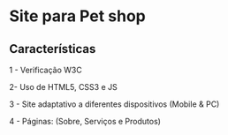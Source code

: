 # Site para Pet shop

## Características

1 - Verificação W3C

2- Uso de HTML5, CSS3 e JS

3 - Site adaptativo a diferentes dispositivos (Mobile & PC)  

4 - Páginas: (Sobre, Serviços e Produtos)
